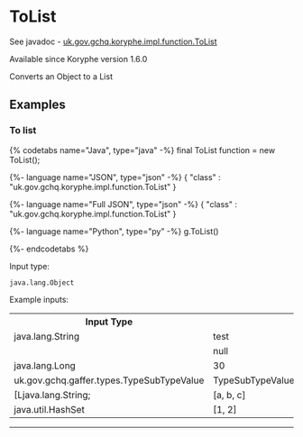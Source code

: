 # ToList
See javadoc - [uk.gov.gchq.koryphe.impl.function.ToList](ref://../../javadoc/koryphe/uk/gov/gchq/koryphe/impl/function/ToList.html)

Available since Koryphe version 1.6.0

Converts an Object to a List

## Examples

### To list


{% codetabs name="Java", type="java" -%}
final ToList function = new ToList();

{%- language name="JSON", type="json" -%}
{
  "class" : "uk.gov.gchq.koryphe.impl.function.ToList"
}

{%- language name="Full JSON", type="json" -%}
{
  "class" : "uk.gov.gchq.koryphe.impl.function.ToList"
}

{%- language name="Python", type="py" -%}
g.ToList()

{%- endcodetabs %}

Input type:

```
java.lang.Object
```

Example inputs:
<table style="display: block;">
<tr><th>Input Type</th><th>Input</th><th>Result Type</th><th>Result</th></tr>
<tr><td>java.lang.String</td><td>test</td><td>java.util.ArrayList</td><td>[test]</td></tr>
<tr><td></td><td>null</td><td>java.util.ArrayList</td><td>[null]</td></tr>
<tr><td>java.lang.Long</td><td>30</td><td>java.util.ArrayList</td><td>[30]</td></tr>
<tr><td>uk.gov.gchq.gaffer.types.TypeSubTypeValue</td><td>TypeSubTypeValue[type=t,subType=st,value=v]</td><td>java.util.ArrayList</td><td>[TypeSubTypeValue[type=t,subType=st,value=v]]</td></tr>
<tr><td>[Ljava.lang.String;</td><td>[a, b, c]</td><td>java.util.ArrayList</td><td>[a, b, c]</td></tr>
<tr><td>java.util.HashSet</td><td>[1, 2]</td><td>java.util.ArrayList</td><td>[1, 2]</td></tr>
</table>

-----------------------------------------------

